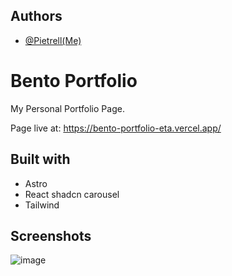 
## Authors

- [@Pietrell(Me)](https://github.com/PiotrPlotast/)


# Bento Portfolio
My Personal Portfolio Page. 

Page live at: https://bento-portfolio-eta.vercel.app/

## Built with

- Astro 
- React shadcn carousel 
- Tailwind
## Screenshots

![image](https://github.com/PiotrPlotast/bento_portfolio/assets/89207478/b18eb872-d68f-4b51-a3e9-611c13106730)
